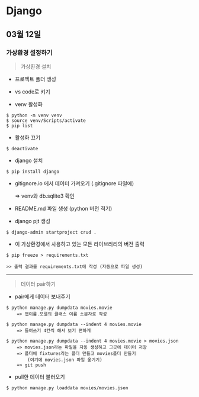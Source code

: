 # Django

## 03월 12일

### 가상환경 설정하기

>가상환경 설치

- 프로젝트 폴더 생성
- vs code로 키기



- venv 활성화

```
$ python -m venv venv
$ source venv/Scripts/activate
$ pip list
```

- 활성화 끄기

```
$ deactivate
```



- django 설치

```
$ pip install django
```



- gitignore.io 에서 데이터 가져오기 (.gitignore 파일에)

  => venv와 db.sqlite3 확인



- README.md 파일 생성 (python 버전 적기)



- django pjt 생성

```
$ django-admin startproject crud .
```



- 이 가상환경에서 사용하고 있는 모든 라이브러리의 버전 출력

```
$ pip freeze > requirements.txt

>> 출력 결과를 requirements.txt에 작성 (자동으로 파일 생성)
```



----------------------------------------------------------------------



> 데이터 pair하기

- pair에게 데이터 보내주기

```
$ python manage.py dumpdata movies.movie
	=> 앱이름.모델의 클래스 이름 소문자로 작성

$ python manage.py dumpdata --indent 4 movies.movie
	=> 들여쓰기 4칸씩 해서 보기 편하게

$ python manage.py dumpdata --indent 4 movies.movie > movies.json
	=> movies.json라는 파일을 자동 생성하고 그곳에 데이터 저장
	=> 폴더에 fixtures라는 폴더 만들고 movies폴더 만들기
    	(여기에 movies.json 파일 옮기기)
	=> git push
```



- pull한 데이터 불러오기

```
$ python manage.py loaddata movies/movies.json
```

